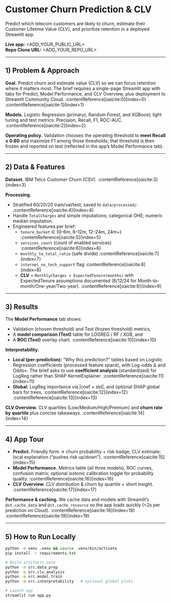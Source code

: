 # Customer Churn Prediction & CLV

Predict which telecom customers are likely to churn, estimate their Customer Lifetime Value (CLV), and prioritize retention in a deployed Streamlit app.

**Live app:** <ADD_YOUR_PUBLIC_URL>  
**Repo Clone URL:** <ADD_YOUR_REPO_URL>

---

## 1) Problem & Approach

**Goal.** Predict churn and estimate value (CLV) so we can focus retention where it matters most. The brief requires a single-page Streamlit app with tabs for Predict, Model Performance, and CLV Overview, plus deployment to Streamlit Community Cloud. :contentReference[oaicite:0]{index=0} :contentReference[oaicite:1]{index=1}

**Models.** Logistic Regression (primary), Random Forest, and XGBoost; light tuning and test metrics: Precision, Recall, F1, ROC-AUC. :contentReference[oaicite:2]{index=2}

**Operating policy.** Validation chooses the operating threshold to **meet Recall ≥ 0.60** and maximize F1 among those thresholds; that threshold is then frozen and reported on test (reflected in the app’s Model Performance tab).

---

## 2) Data & Features

**Dataset.** IBM Telco Customer Churn (CSV). :contentReference[oaicite:3]{index=3}

**Processing.**
- Stratified 60/20/20 train/val/test; saved to `data/processed/`. :contentReference[oaicite:4]{index=4}
- Handle `TotalCharges` and simple imputations; categorical OHE; numeric median imputation.
- Engineered features per brief:
  - `tenure_bucket` ∈ {0–6m, 6–12m, 12–24m, 24m+} :contentReference[oaicite:5]{index=5}
  - `services_count` (count of enabled services) :contentReference[oaicite:6]{index=6}
  - `monthly_to_total_ratio` (safe divide) :contentReference[oaicite:7]{index=7}
  - `internet_no_tech_support` flag :contentReference[oaicite:8]{index=8}
  - **CLV** = `MonthlyCharges × ExpectedTenure(months)` with ExpectedTenure assumptions documented (6/12/24 for Month-to-month/One-year/Two-year). :contentReference[oaicite:9]{index=9}

---

## 3) Results

The **Model Performance** tab shows:
- Validation (chosen threshold) and Test (frozen threshold) metrics,
- A **model comparison (Test)** table for LOGREG / RF / XGB, and
- A **ROC (Test)** overlay chart. :contentReference[oaicite:10]{index=10}

**Interpretability.**
- **Local (per-prediction):** “Why this prediction?” tables based on Logistic Regression coefficients (processed feature space), with Log-odds Δ and Odds×. The brief asks to use **coefficient analysis** (standardized) for LogReg rather than SHAP KernelExplainer. :contentReference[oaicite:11]{index=11}
- **Global:** LogReg importance via \|coef × std\|, and optional SHAP global bars for trees. :contentReference[oaicite:12]{index=12} :contentReference[oaicite:13]{index=13}

**CLV Overview.** CLV quartiles (Low/Medium/High/Premium) and **churn rate by quartile** plus concise takeaways. :contentReference[oaicite:14]{index=14}

---

## 4) App Tour

- **Predict.** Friendly form → churn probability + risk badge; CLV estimate; local explanation (“pushes risk up/down”). :contentReference[oaicite:15]{index=15}
- **Model Performance.** Metrics table (all three models), ROC curves, confusion matrix; optional isotonic calibration toggle for probability quality. :contentReference[oaicite:16]{index=16}
- **CLV Overview.** CLV distribution & churn by quartile + short insight. :contentReference[oaicite:17]{index=17}

**Performance & caching.** We cache data and models with Streamlit’s `@st.cache_data` and `@st.cache_resource` so the app loads quickly (<2s per prediction on Cloud). :contentReference[oaicite:18]{index=18} :contentReference[oaicite:19]{index=19}

---

## 5) How to Run Locally

```bash
python -m venv .venv && source .venv/bin/activate
pip install -r requirements.txt

# Build artifacts once
python -m src.data_prep
python -m src.clv_analysis
python -m src.model_train
python -m src.interpretability   # optional global plots

# Launch app
streamlit run app.py
